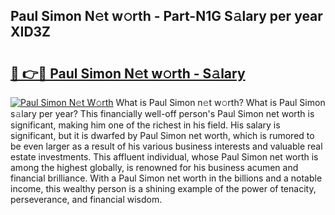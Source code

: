 ## Paul Simon N𝚎t w𝚘rth - Part-N1G S𝚊lary per year XID3Z

# <h2><a href="http://gc34o7n.nevu.top/?p=Paul+Simon">🔗 👉🔴 Paul Simon N𝚎t w𝚘rth - S𝚊lary</a></h2>

[![Paul Simon N𝚎t W𝚘rth](https://i.imgur.com/Oavwk0R.jpeg)](http://gc34o7n.nevu.top/?p=Paul+Simon)
What is Paul Simon n𝚎t w𝚘rth? What is Paul Simon s𝚊lary per year?
This financially well-off person's Paul Simon net worth is significant, making him one of the richest in his field. His salary is significant, but it is dwarfed by Paul Simon net worth, which is rumored to be even larger as a result of his various business interests and valuable real estate investments. This affluent individual, whose Paul Simon net worth is among the highest globally, is renowned for his business acumen and financial brilliance. With a Paul Simon net worth in the billions and a notable income, this wealthy person is a shining example of the power of tenacity, perseverance, and financial wisdom.
